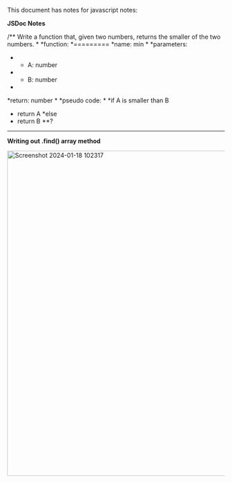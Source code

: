This document has notes for javascript notes:

**JSDoc Notes**

/** Write a function that, given two numbers, returns the smaller of the two numbers.
*
*function:
*=========
*name: min
*
*parameters:
*	- A: number
*	- B: number
*
*return: number
*
*pseudo code:
*
*if A is smaller than B
*	return A
*else
*	return B
**?

----
**Writing out .find() array method**

<img width="752" alt="Screenshot 2024-01-18 102317" src="https://github.com/d-atienza/notes/assets/153103146/964e0787-2f62-43cf-a9bf-93afbfc84add">


